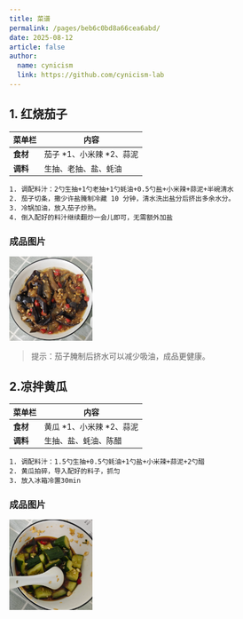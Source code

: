 ```yaml
---
title: 菜谱
permalink: /pages/beb6c0bd8a66cea6abd/
date: 2025-08-12
article: false
author:
  name: cynicism
  link: https://github.com/cynicism-lab
---
```

## 1. 红烧茄子

| **菜单栏** | **内容**                                                                 |
|------------|--------------------------------------------------------------------------|
| **食材**   | 茄子 *1、小米辣 *2、蒜泥                                                |
| **调料**   | 生抽、老抽、盐、蚝油                          |

    1. 调配料汁：2勺生抽+1勺老抽+1勺蚝油+0.5勺盐+小米辣+蒜泥+半碗清水
    2. 茄子切条，撒少许盐腌制冷藏 10 分钟，清水洗出盐分后挤出多余水分。      
    3. 冷锅加油，放入茄子炒熟。                                             
    4. 倒入配好的料汁继续翻炒一会儿即可，无需额外加盐                                 

### 成品图片

<img src="https://github.com/Cynicism-lab/picx-images-hosting/raw/master/WechatIMG42.8z6ugvbr34.jpg" alt="红烧茄子" width="150" />

> 提示：茄子腌制后挤水可以减少吸油，成品更健康。

## 2.凉拌黄瓜
| **菜单栏** | **内容**                                                                 |
|------------|--------------------------------------------------------------------------|
| **食材**   | 黄瓜 *1、小米辣 *2、蒜泥                                                |
| **调料**   | 生抽、盐、蚝油、陈醋                          |

    1. 调配料汁：1.5勺生抽+0.5勺蚝油+1勺盐+小米辣+蒜泥+2勺醋
    2. 黄瓜拍碎，导入配好的料子，抓匀     
    3. 放入冰箱冷置30min                              

### 成品图片
<img src="https://github.com/Cynicism-lab/picx-images-hosting/raw/master/凉拌黄瓜.webp" alt="红烧茄子" width="150" />